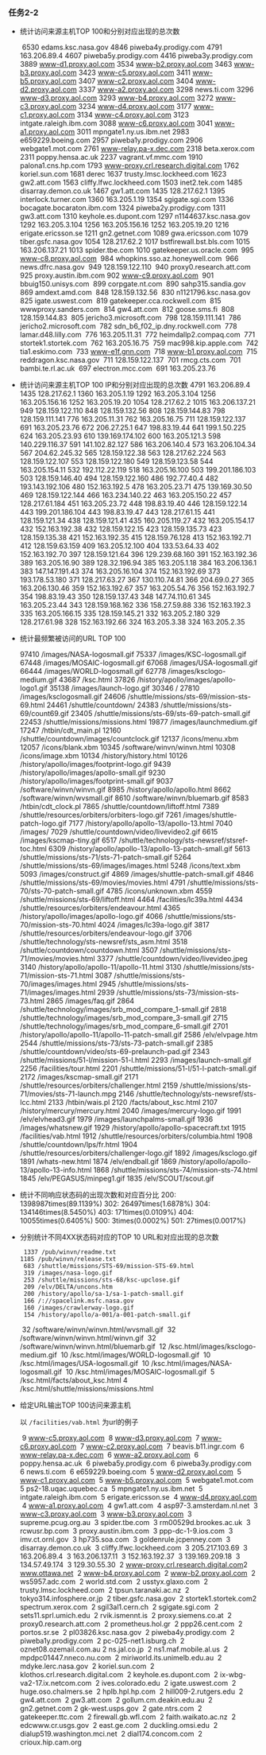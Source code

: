 ### 任务2-2

- 统计访问来源主机TOP 100和分别对应出现的总次数

  ​	6530 edams.ksc.nasa.gov
     4846 piweba4y.prodigy.com
     4791 163.206.89.4
     4607 piweba5y.prodigy.com
     4416 piweba3y.prodigy.com
     3889 www-d1.proxy.aol.com
     3534 www-b2.proxy.aol.com
     3463 www-b3.proxy.aol.com
     3423 www-c5.proxy.aol.com
     3411 www-b5.proxy.aol.com
     3407 www-c2.proxy.aol.com
     3404 www-d2.proxy.aol.com
     3337 www-a2.proxy.aol.com
     3298 news.ti.com
     3296 www-d3.proxy.aol.com
     3293 www-b4.proxy.aol.com
     3272 www-c3.proxy.aol.com
     3234 www-d4.proxy.aol.com
     3177 www-c1.proxy.aol.com
     3134 www-c4.proxy.aol.com
     3123 intgate.raleigh.ibm.com
     3088 www-c6.proxy.aol.com
     3041 www-a1.proxy.aol.com
     3011 mpngate1.ny.us.ibm.net
     2983 e659229.boeing.com
     2957 piweba1y.prodigy.com
     2906 webgate1.mot.com
     2761 www-relay.pa-x.dec.com
     2318 beta.xerox.com
     2311 poppy.hensa.ac.uk
     2237 vagrant.vf.mmc.com
     1910 palona1.cns.hp.com
     1793 www-proxy.crl.research.digital.com
     1762 koriel.sun.com
     1681 derec
     1637 trusty.lmsc.lockheed.com
     1623 gw2.att.com
     1563 cliffy.lfwc.lockheed.com
     1503 inet2.tek.com
     1485 disarray.demon.co.uk
     1467 gw1.att.com
     1435 128.217.62.1
     1395 interlock.turner.com
     1360 163.205.1.19
     1354 sgigate.sgi.com
     1336 bocagate.bocaraton.ibm.com
     1324 piweba2y.prodigy.com
     1311 gw3.att.com
     1310 keyhole.es.dupont.com
     1297 n1144637.ksc.nasa.gov
     1292 163.205.3.104
     1256 163.205.156.16
     1252 163.205.19.20
     1216 erigate.ericsson.se
     1211 gn2.getnet.com
     1089 gwa.ericsson.com
     1079 tiber.gsfc.nasa.gov
     1054 128.217.62.2
     1017 bstfirewall.bst.bls.com
     1015 163.206.137.21
     1013 spider.tbe.com
     1010 gatekeeper.us.oracle.com
  ​    995 www-c8.proxy.aol.com
  ​    984 whopkins.sso.az.honeywell.com
  ​    966 news.dfrc.nasa.gov
  ​    949 128.159.122.110
  ​    940 proxy0.research.att.com
  ​    925 proxy.austin.ibm.com
  ​    902 www-c9.proxy.aol.com
  ​    901 bbuig150.unisys.com
  ​    899 corpgate.nt.com
  ​    890 sahp315.sandia.gov
  ​    869 amdext.amd.com
  ​    848 128.159.132.56
  ​    830 n1121796.ksc.nasa.gov
  ​    825 igate.uswest.com
  ​    819 gatekeeper.cca.rockwell.com
  ​    815 wwwproxy.sanders.com
  ​    814 gw4.att.com
  ​    812 goose.sms.fi
  ​    808 128.159.144.83
  ​    805 jericho3.microsoft.com
  ​    798 128.159.111.141
  ​    786 jericho2.microsoft.com
  ​    782 sdn_b6_f02_ip.dny.rockwell.com
  ​    778 lamar.d48.lilly.com
  ​    776 163.205.11.31
  ​    772 heimdallp2.compaq.com
  ​    771 stortek1.stortek.com
  ​    762 163.205.16.75
  ​    759 mac998.kip.apple.com
  ​    742 tia1.eskimo.com
  ​    733 www-e1f.gnn.com
  ​    718 www-b1.proxy.aol.com
  ​    715 reddragon.ksc.nasa.gov
  ​    711 128.159.122.137
  ​    701 rmcg.cts.com
  ​    701 bambi.te.rl.ac.uk
  ​    697 electron.mcc.com
  ​    691 163.205.23.76

- 统计访问来源主机TOP 100 IP和分别对应出现的总次数
     4791 163.206.89.4
     1435 128.217.62.1
     1360 163.205.1.19
     1292 163.205.3.104
     1256 163.205.156.16
     1252 163.205.19.20
     1054 128.217.62.2
     1015 163.206.137.21
      949 128.159.122.110
      848 128.159.132.56
      808 128.159.144.83
      798 128.159.111.141
      776 163.205.11.31
      762 163.205.16.75
      711 128.159.122.137
      691 163.205.23.76
      672 206.27.25.1
      647 198.83.19.44
      641 199.1.50.225
      624 163.205.23.93
      610 139.169.174.102
      600 163.205.121.3
      598 140.229.116.37
      591 141.102.82.127
      586 163.206.140.4
      573 163.206.104.34
      567 204.62.245.32
      565 128.159.122.38
      563 128.217.62.224
      563 128.159.122.107
      553 128.159.122.180
      549 128.159.123.58
      544 163.205.154.11
      532 192.112.22.119
      518 163.205.16.100
      503 199.201.186.103
      503 128.159.146.40
      494 128.159.122.160
      486 192.77.40.4
      482 193.143.192.106
      480 152.163.192.5
      478 163.205.23.71
      475 139.169.30.50
      469 128.159.122.144
      466 163.234.140.22
      463 163.205.150.22
      457 128.217.61.184
      451 163.205.23.72
      448 198.83.19.40
      446 128.159.122.14
      443 199.201.186.104
      443 198.83.19.47
      443 128.217.61.15
      441 128.159.121.34
      438 128.159.121.41
      435 160.205.119.27
      432 163.205.154.17
      432 152.163.192.38
      432 128.159.122.15
      423 128.159.135.73
      423 128.159.135.38
      421 152.163.192.35
      415 128.159.76.128
      413 152.163.192.71
      412 128.159.63.159
      409 163.205.12.100
      404 133.53.64.33
      402 152.163.192.70
      397 128.159.121.64
      396 129.239.68.160
      391 152.163.192.36
      389 163.205.16.90
      389 128.32.196.94
      385 163.205.1.18
      384 163.206.136.1
      383 147.147.191.43
      374 163.205.16.104
      374 152.163.192.69
      373 193.178.53.180
      371 128.217.63.27
      367 130.110.74.81
      366 204.69.0.27
      365 163.206.130.46
      359 152.163.192.67
      357 163.205.54.76
      356 152.163.192.7
      354 198.83.19.43
      350 128.159.137.43
      348 147.74.110.61
      345 163.205.23.44
      343 128.159.168.162
      336 158.27.59.88
      336 152.163.192.3
      335 163.205.166.15
      335 128.159.145.21
      332 163.205.2.180
      329 128.217.61.98
      328 152.163.192.66
      324 163.205.3.38
      324 163.205.2.35

- 统计最频繁被访问的URL TOP 100

   97410 /images/NASA-logosmall.gif
    75337 /images/KSC-logosmall.gif
    67448 /images/MOSAIC-logosmall.gif
    67068 /images/USA-logosmall.gif
    66444 /images/WORLD-logosmall.gif
    62778 /images/ksclogo-medium.gif
    43687 /ksc.html
    37826 /history/apollo/images/apollo-logo1.gif
    35138 /images/launch-logo.gif
    30346 /
    27810 /images/ksclogosmall.gif
    24606 /shuttle/missions/sts-69/mission-sts-69.html
    24461 /shuttle/countdown/
    24383 /shuttle/missions/sts-69/count69.gif
    23405 /shuttle/missions/sts-69/sts-69-patch-small.gif
    22453 /shuttle/missions/missions.html
    19877 /images/launchmedium.gif
    17247 /htbin/cdt_main.pl
    12160 /shuttle/countdown/images/countclock.gif
    12137 /icons/menu.xbm
    12057 /icons/blank.xbm
    10345 /software/winvn/winvn.html
    10308 /icons/image.xbm
    10134 /history/history.html
    10126 /history/apollo/images/footprint-logo.gif
     9439 /history/apollo/images/apollo-small.gif
     9230 /history/apollo/images/footprint-small.gif
     9037 /software/winvn/winvn.gif
     8985 /history/apollo/apollo.html
     8662 /software/winvn/wvsmall.gif
     8610 /software/winvn/bluemarb.gif
     8583 /htbin/cdt_clock.pl
     7865 /shuttle/countdown/liftoff.html
     7389 /shuttle/resources/orbiters/orbiters-logo.gif
     7261 /images/shuttle-patch-logo.gif
     7177 /history/apollo/apollo-13/apollo-13.html
     7040 /images/
     7029 /shuttle/countdown/video/livevideo2.gif
     6615 /images/kscmap-tiny.gif
     6517 /shuttle/technology/sts-newsref/stsref-toc.html
     6309 /history/apollo/apollo-13/apollo-13-patch-small.gif
     5613 /shuttle/missions/sts-71/sts-71-patch-small.gif
     5264 /shuttle/missions/sts-69/images/images.html
     5248 /icons/text.xbm
     5093 /images/construct.gif
     4869 /images/shuttle-patch-small.gif
     4846 /shuttle/missions/sts-69/movies/movies.html
     4791 /shuttle/missions/sts-70/sts-70-patch-small.gif
     4785 /icons/unknown.xbm
     4559 /shuttle/missions/sts-69/liftoff.html
     4464 /facilities/lc39a.html
     4434 /shuttle/resources/orbiters/endeavour.html
     4365 /history/apollo/images/apollo-logo.gif
     4066 /shuttle/missions/sts-70/mission-sts-70.html
     4024 /images/lc39a-logo.gif
     3817 /shuttle/resources/orbiters/endeavour-logo.gif
     3706 /shuttle/technology/sts-newsref/sts_asm.html
     3518 /shuttle/countdown/countdown.html
     3507 /shuttle/missions/sts-71/movies/movies.html
     3377 /shuttle/countdown/video/livevideo.jpeg
     3140 /history/apollo/apollo-11/apollo-11.html
     3130 /shuttle/missions/sts-71/mission-sts-71.html
     3087 /shuttle/missions/sts-70/images/images.html
     2945 /shuttle/missions/sts-71/images/images.html
     2939 /shuttle/missions/sts-73/mission-sts-73.html
     2865 /images/faq.gif
     2864 /shuttle/technology/images/srb_mod_compare_1-small.gif
     2818 /shuttle/technology/images/srb_mod_compare_3-small.gif
     2715 /shuttle/technology/images/srb_mod_compare_6-small.gif
     2701 /history/apollo/apollo-11/apollo-11-patch-small.gif
     2586 /elv/elvpage.htm
     2544 /shuttle/missions/sts-73/sts-73-patch-small.gif
     2385 /shuttle/countdown/video/sts-69-prelaunch-pad.gif
     2343 /shuttle/missions/51-l/mission-51-l.html
     2293 /images/launch-small.gif
     2256 /facilities/tour.html
     2201 /shuttle/missions/51-l/51-l-patch-small.gif
     2172 /images/kscmap-small.gif
     2171 /shuttle/resources/orbiters/challenger.html
     2159 /shuttle/missions/sts-71/movies/sts-71-launch.mpg
     2146 /shuttle/technology/sts-newsref/sts-lcc.html
     2133 /htbin/wais.pl
     2120 /facts/about_ksc.html
     2107 /history/mercury/mercury.html
     2040 /images/mercury-logo.gif
     1991 /elv/elvhead3.gif
     1979 /images/launchpalms-small.gif
     1936 /images/whatsnew.gif
     1929 /history/apollo/apollo-spacecraft.txt
     1915 /facilities/vab.html
     1912 /shuttle/resources/orbiters/columbia.html
     1908 /shuttle/countdown/lps/fr.html
     1904 /shuttle/resources/orbiters/challenger-logo.gif
     1892 /images/ksclogo.gif
     1891 /whats-new.html
     1874 /elv/endball.gif
     1869 /history/apollo/apollo-13/apollo-13-info.html
     1868 /shuttle/missions/sts-74/mission-sts-74.html
     1845 /elv/PEGASUS/minpeg1.gif
     1835 /elv/SCOUT/scout.gif

- 统计不同响应状态码的出现次数和对应百分比
  200: 1398987times(89.1139%)
  302: 26497times(1.6878%)
  304: 134146times(8.5450%)
  403: 171times(0.0109%)
  404: 10055times(0.6405%)
  500: 3times(0.0002%)
  501: 27times(0.0017%)

- 分别统计不同4XX状态码对应的TOP 10 URL和对应出现的总次数

   	   1337 /pub/winvn/readme.txt
      1185 /pub/winvn/release.txt
       683 /shuttle/missions/STS-69/mission-STS-69.html
       319 /images/nasa-logo.gif
       253 /shuttle/missions/sts-68/ksc-upclose.gif
       209 /elv/DELTA/uncons.htm
       200 /history/apollo/sa-1/sa-1-patch-small.gif
       166 /://spacelink.msfc.nasa.gov
       160 /images/crawlerway-logo.gif
       154 /history/apollo/a-001/a-001-patch-small.gif
  ​	 32 /software/winvn/winvn.html/wvsmall.gif
  ​     32 /software/winvn/winvn.html/winvn.gif
  ​     32 /software/winvn/winvn.html/bluemarb.gif
  ​     12 /ksc.html/images/ksclogo-medium.gif
  ​     10 /ksc.html/images/WORLD-logosmall.gif
  ​     10 /ksc.html/images/USA-logosmall.gif
  ​     10 /ksc.html/images/NASA-logosmall.gif
  ​     10 /ksc.html/images/MOSAIC-logosmall.gif
  ​      5 /ksc.html/facts/about_ksc.html
  ​      4 /ksc.html/shuttle/missions/missions.html

- 给定URL输出TOP 100访问来源主机

   以 `/facilities/vab.html` 为url的例子

   ​      9 www-c5.proxy.aol.com
   ​      8 www-d3.proxy.aol.com
   ​      7 www-c6.proxy.aol.com
   ​      7 www-c2.proxy.aol.com
   ​      7 beavis.b11.ingr.com
   ​      6 www-relay.pa-x.dec.com
   ​      6 www-a2.proxy.aol.com
   ​      6 poppy.hensa.ac.uk
   ​      6 piweba5y.prodigy.com
   ​      6 piweba3y.prodigy.com
   ​      6 news.ti.com
   ​      6 e659229.boeing.com
   ​      5 www-d2.proxy.aol.com
   ​      5 www-c1.proxy.aol.com
   ​      5 www-b5.proxy.aol.com
   ​      5 webgate1.mot.com
   ​      5 ps2-18.uqac.uquebec.ca
   ​      5 mpngate1.ny.us.ibm.net
   ​      5 intgate.raleigh.ibm.com
   ​      5 erigate.ericsson.se
   ​      4 www-d4.proxy.aol.com
   ​      4 www-a1.proxy.aol.com
   ​      4 gw1.att.com
   ​      4 asp97-3.amsterdam.nl.net
   ​      3 www-c3.proxy.aol.com
   ​      3 www-b3.proxy.aol.com
   ​      3 supreme.pcug.org.au
   ​      3 spider.tbe.com
   ​      3 rm00529d.brookes.ac.uk
   ​      3 rcwusr.bp.com
   ​      3 proxy.austin.ibm.com
   ​      3 ppp-dc-1-9.ios.com
   ​      3 imv.ct.ornl.gov
   ​      3 hp735.soa.com
   ​      3 goldenrule.jcpenney.com
   ​      3 disarray.demon.co.uk
   ​      3 cliffy.lfwc.lockheed.com
   ​      3 205.217.103.69
   ​      3 163.206.89.4
   ​      3 163.206.137.11
   ​      3 152.163.192.37
   ​      3 139.169.209.18
   ​      3 134.57.49.174
   ​      3 129.30.55.30
   ​      2 www-proxy.crl.research.digital.com
   ​      2 www.ottawa.net
   ​      2 www-b4.proxy.aol.com
   ​      2 www-b2.proxy.aol.com
   ​      2 ws5957.adc.com
   ​      2 world.std.com
   ​      2 usstyx.glaxo.com
   ​      2 trusty.lmsc.lockheed.com
   ​      2 tpsun.taranaki.ac.nz
   ​      2 tokyo314.infosphere.or.jp
   ​      2 tiber.gsfc.nasa.gov
   ​      2 stortek1.stortek.com
   ​      2 spectrum.xerox.com
   ​      2 sgil3al1.cern.ch
   ​      2 sgigate.sgi.com
   ​      2 sets11.sprl.umich.edu
   ​      2 rvik.ismennt.is
   ​      2 proxy.siemens.co.at
   ​      2 proxy0.research.att.com
   ​      2 prometheus.hol.gr
   ​      2 ppp26.cent.com
   ​      2 portos.sr.se
   ​      2 pl03826.ksc.nasa.gov
   ​      2 piweba4y.prodigy.com
   ​      2 piweba1y.prodigy.com
   ​      2 pc-025-net1.isburg.ch
   ​      2 oznet08.ozemail.com.au
   ​      2 ns.jal.co.jp
   ​      2 ns1.maf.mobile.al.us
   ​      2 mpdpc01447.nneco.nu.com
   ​      2 miriworld.its.unimelb.edu.au
   ​      2 mdyke.lerc.nasa.gov
   ​      2 koriel.sun.com
   ​      2 klothos.crl.research.digital.com
   ​      2 keyhole.es.dupont.com
   ​      2 ix-wbg-va2-17.ix.netcom.com
   ​      2 ives.colorado.edu
   ​      2 igate.uswest.com
   ​      2 huge.oso.chalmers.se
   ​      2 hplb.hpl.hp.com
   ​      2 hill009-2.rutgers.edu
   ​      2 gw4.att.com
   ​      2 gw3.att.com
   ​      2 gollum.cm.deakin.edu.au
   ​      2 gn2.getnet.com
   ​      2 gk-west.usps.gov
   ​      2 gate.ntrs.com
   ​      2 gatekeeper.ttc.com
   ​      2 firewall.gb.wfl.com
   ​      2 faith.waikato.ac.nz
   ​      2 edcwww.cr.usgs.gov
   ​      2 east.ge.com
   ​      2 duckling.omsi.edu
   ​      2 dialup519.washington.mci.net
   ​      2 dial174.concom.com
   ​      2 crioux.hip.cam.org